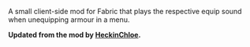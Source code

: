 A small client-side mod for Fabric that plays the respective equip sound when unequipping armour in a menu.

**Updated from the mod by [HeckinChloe](https://www.curseforge.com/members/heckinchloe/projects).**
